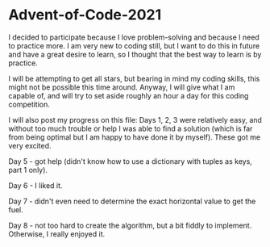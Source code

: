 # Advent-of-Code-2021

I decided to participate because I love problem-solving and because I need to practice more. I am very new to coding still, but I want to do this in future and have a great desire to learn, so I thought that the best way to learn is by practice.

I will be attempting to get all stars, but bearing in mind my coding skills, this might not be possible this time around. Anyway, I will give what I am capable of, and will try to set aside roughly an hour a day for this coding competition.

I will also post my progress on this file:
Days 1, 2, 3 were relatively easy, and without too much trouble or help I was able to find a solution (which is far from being optimal but I am happy to have done it by myself). These got me very excited.

Day 5 - got help (didn't know how to use a dictionary with tuples as keys, part 1 only).

Day 6 - I liked it.

Day 7 - didn't even need to determine the exact horizontal value to get the fuel.

Day 8 - not too hard to create the algorithm, but a bit fiddly to implement. Otherwise, I really enjoyed it.
